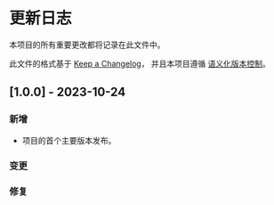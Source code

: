 # 更新日志
本项目的所有重要更改都将记录在此文件中。

此文件的格式基于 [Keep a Changelog](https://keepachangelog.com/en/1.0.0/)，
并且本项目遵循 [语义化版本控制](https://semver.org/spec/v2.0.0.html)。

## [1.0.0] - 2023-10-24

### 新增

- 项目的首个主要版本发布。

### 变更

### 修复
